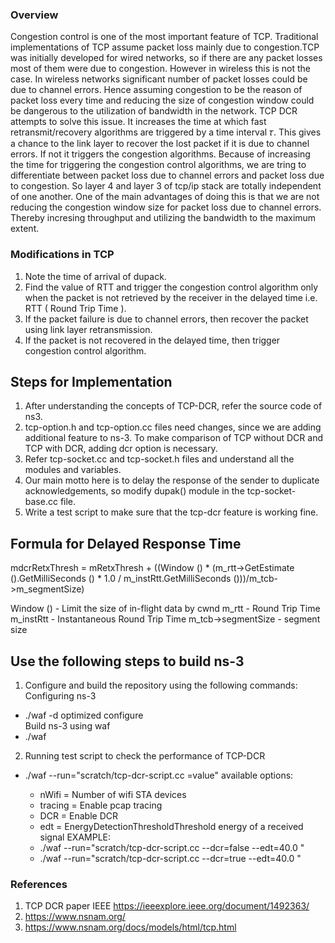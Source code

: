 ### Overview		<br/>
Congestion control is one of the most important feature of TCP. Traditional implementations of TCP assume packet loss mainly due to congestion.TCP was initially developed for wired networks, so if there are any packet losses most of them were due to congestion.
However in wireless this is not the case. In wireless networks significant number of packet losses could be due to channel errors. Hence assuming congestion to be the reason of packet loss every time and reducing the size of congestion window could be dangerous to the utilization of bandwidth in the network.
TCP DCR attempts to solve this issue. It increases the time at which fast retransmit/recovery algorithms are triggered by a time interval 𝜏. This gives a chance to the link layer to recover the lost packet if it is due to channel errors. If not it triggers the congestion algorithms. Because of increasing the time for triggering the congestion control algorithms, we are tring to differentiate between packet loss due to channel errors and packet loss due to congestion. So layer 4 and layer 3 of tcp/ip stack are totally independent of one another. One of the main advantages of doing this is that we are not reducing the congestion window size for packet loss due to channel errors. Thereby incresing throughput and utilizing the bandwidth to the maximum extent.
  
### Modifications in TCP  
1) Note the time of arrival of dupack.
2) Find the value of RTT and trigger the congestion control algorithm only when the packet is not retrieved by the receiver in the delayed time i.e. RTT ( Round Trip Time ).
3) If the packet failure is due to channel errors, then recover the packet using link layer retransmission.
4) If the packet is not recovered in the delayed time, then trigger congestion control algorithm. 

## Steps for Implementation
1) After understanding the concepts of TCP-DCR, refer the source code of ns3.
2) tcp-option.h and tcp-option.cc files need changes, since we are adding additional feature to ns-3. To make comparison of TCP without DCR and TCP with DCR, adding dcr option is necessary.
3) Refer tcp-socket.cc and tcp-socket.h files and understand all the modules and variables.
4) Our main motto here is to delay the response of the sender to duplicate acknowledgements, so modify dupak() module in the tcp-socket-base.cc file. 
5) Write a test script to make sure that the tcp-dcr feature is working fine.

## Formula for Delayed Response Time

  mdcrRetxThresh = mRetxThresh +  ((Window () * (m_rtt->GetEstimate ().GetMilliSeconds () * 1.0 / m_instRtt.GetMilliSeconds ()))/m_tcb->m_segmentSize)
  
  Window () - Limit the size of in-flight data by cwnd
  m_rtt - Round Trip Time
  m_instRtt - Instantaneous Round Trip Time
  m_tcb->segmentSize - segment size

## Use the following steps to build ns-3

1) Configure and build the repository using the following commands: </br>
    Configuring ns-3 </br>
 - ./waf -d optimized configure </br>
    Build ns-3 using waf </br>
 - ./waf
2) Running test script to check the performance of TCP-DCR
 - ./waf --run="scratch/tcp-dcr-script.cc <options>=value"
   available options: </br>
   - nWifi = Number of wifi STA devices
   - tracing = Enable pcap tracing
   - DCR = Enable DCR
   - edt = EnergyDetectionThresholdThreshold energy of a received signal
   EXAMPLE:
    - ./waf --run="scratch/tcp-dcr-script.cc --dcr=false --edt=40.0 "
    - ./waf --run="scratch/tcp-dcr-script.cc --dcr=true --edt=40.0 "
    
 
### References
1) TCP DCR paper IEEE   https://ieeexplore.ieee.org/document/1492363/ 
2) https://www.nsnam.org/
3) https://www.nsnam.org/docs/models/html/tcp.html
